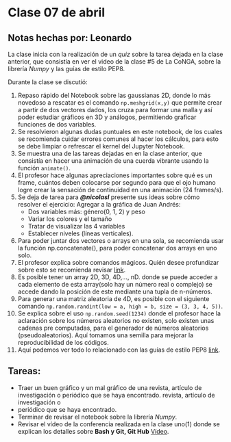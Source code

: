 # Clase 07 de abril

## Notas hechas por: Leonardo

La clase inicia con la realización de un *quiz* sobre la tarea dejada en la clase anterior, que consistía en ver el video de la clase #5 de La CoNGA, sobre la librería *Numpy* y las guías de estilo PEP8.

Durante la clase se discutió:

1. Repaso rápido del Notebook sobre las gaussianas 2D, donde lo más novedoso a rescatar es el comando `np.meshgrid(x,y)` que permite crear a partir de dos vectores dados, los cruza para formar una malla y así poder estudiar gráficos en 3D y análogos, permitiendo graficar funciones de dos variables.
2. Se resolvieron algunas dudas puntuales en este notebook, de los cuales se recomienda cuidar errores comunes al hacer los cálculos, para esto se debe limpiar o refrescar el kernel del Jupyter Notebook.
3. Se muestra una de las tareas dejadas en en la clase anterior, que consistía en hacer una animación de una cuerda vibrante usando la función `animate()`. 
4. El profesor hace algunas apreciaciones importantes sobre qué es un frame, cuántos deben colocarse por segundo para que el ojo humano logre crear la sensación de continuidad en una animación (24 frames/s). 
5. Se deja de tarea para ***@nicolasl*** presente sus ideas sobre cómo resolver el ejercicio:
Agregar a la gráfica de Juan Andrés:
   * Dos variables más: género(0, 1, 2) y peso
   * Variar los colores y el tamaño
   * Tratar de visualizar las 4 variables
   * Establecer niveles (líneas verticales).
6. Para poder juntar dos  vectores o arrays en una sola, se recomienda usar la función np.concatenate(), para poder concatenar dos arrays en uno solo.
7. El profesor explica sobre comandos mágicos. Quién desee profundizar sobre esto se recomienda revisar [link](https://ipython.readthedocs.io/en/stable/interactive/magics.html "Comandos Mágicos").
8. Es posible tener un array 2D, 3D, 4D,..., nD. donde se puede acceder a cada elemento de esta array(solo hay un número real o complejo) se accede dando la posición de este mediante una tupla de n-números.
9. Para generar una matriz aleatoria de 4D, es posible con el siguiente comando `np.random.randint(low = a, high = b, size = (3, 3, 4, 5))`.
10. Se explica sobre el uso `np.random.seed(1234)` donde el profesor hace la aclaración sobre los números aleatorios no existen, solo existen unas cadenas pre computadas, para el generador de números aleatorios (pseudoaleatorios). Aquí tomamos una semilla para mejorar la reproducibilidad de los códigos. 
11. Aquí podemos ver todo lo relacionado con las guías de estilo PEP8 [link](https://ipython.readthedocs.io/en/stable/interactive/magics.html "guías de estilo PED8"). 

## Tareas:
   * Traer un buen gráfico y un mal gráfico de una revista, artículo de investigación o periódico que se haya encontrado.‌ ‌revista,‌ ‌artículo‌ ‌de‌ ‌investigación‌ ‌o‌ ‌
   * periódico‌ ‌que‌ ‌se‌ ‌haya‌ ‌encontrado.‌ ‌
   * Terminar‌ ‌de‌ ‌revisar‌ ‌el‌ ‌notebook‌ ‌sobre‌ ‌la‌ ‌librería‌ ‌*Numpy*.‌ ‌ ‌
   * Revisar‌ ‌el‌ ‌vídeo‌ ‌de‌ ‌la‌ ‌conferencia‌ ‌realizada‌ ‌en‌ ‌la‌ ‌clase‌ ‌uno(1)‌ ‌donde‌ ‌se‌ ‌explican‌ ‌los‌ ‌detalles‌ ‌sobre‌ ‌**Bash‌ ‌y‌ ‌Git,‌ ‌Git‌ ‌Hub** [Vídeo](https://www.youtube.com/watch?v=oZm6F_f9o4Q‌ "Bash‌ ‌y‌ ‌Git,‌ ‌Git‌ ‌Hub").
